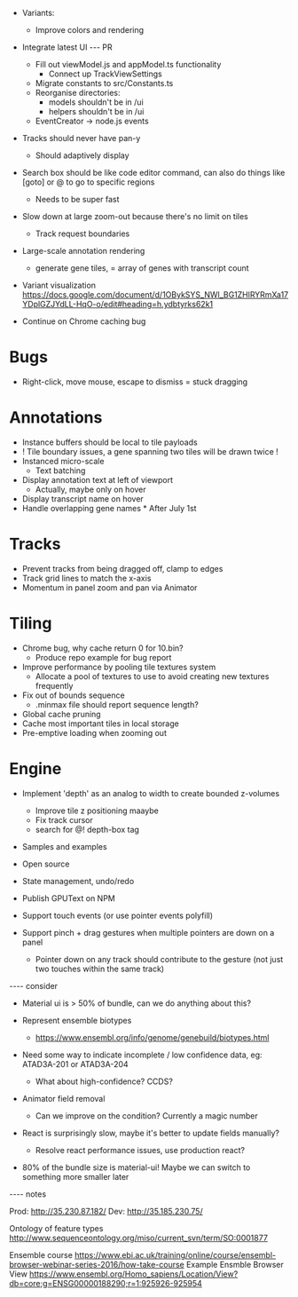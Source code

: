 - Variants:
    - Improve colors and rendering

- Integrate latest UI
    --- PR
    - Fill out viewModel.js and appModel.ts functionality
        - Connect up TrackViewSettings
    - Migrate constants to src/Constants.ts
    - Reorganise directories:
        - models shouldn't be in /ui
        - helpers shouldn't be in /ui
    - EventCreator -> node.js events

- Tracks should never have pan-y
    - Should adaptively display

- Search box should be like code editor command, can also do things like [goto] or @ to go to specific regions
    - Needs to be super fast

- Slow down at large zoom-out because there's no limit on tiles
    - Track request boundaries

- Large-scale annotation rendering
    - generate gene tiles, = array of genes with transcript count

- Variant visualization
    https://docs.google.com/document/d/1OBykSYS_NWl_BG1ZHlRYRmXa17YDplGZJYdLL-HqO-o/edit#heading=h.ydbtyrks62k1

- Continue on Chrome caching bug

# Bugs
- Right-click, move mouse, escape to dismiss = stuck dragging

# Annotations
- Instance buffers should be local to tile payloads
- ! Tile boundary issues, a gene spanning two tiles will be drawn twice !
- Instanced micro-scale
    - Text batching
- Display annotation text at left of viewport
    - Actually, maybe only on hover
- Display transcript name on hover
- Handle overlapping gene names * After July 1st

# Tracks
- Prevent tracks from being dragged off, clamp to edges
- Track grid lines to match the x-axis
- Momentum in panel zoom and pan via Animator

# Tiling
- Chrome bug, why cache return 0 for 10.bin?
    - Produce repo example for bug report
- Improve performance by pooling tile textures system
    - Allocate a pool of textures to use to avoid creating new textures frequently
- Fix out of bounds sequence
    - .minmax file should report sequence length?
- Global cache pruning
- Cache most important tiles in local storage
- Pre-emptive loading when zooming out

# Engine
- Implement 'depth' as an analog to width to create bounded z-volumes
    - Improve tile z positioning maaybe
    - Fix track cursor
    - search for @! depth-box tag
- Samples and examples
- Open source

- State management, undo/redo

- Publish GPUText on NPM

- Support touch events (or use pointer events polyfill)
- Support pinch + drag gestures when multiple pointers are down on a panel
    - Pointer down on any track should contribute to the gesture (not just two touches within the same track)

---- consider

- Material ui is > 50% of bundle, can we do anything about this?

- Represent ensemble biotypes
    - https://www.ensembl.org/info/genome/genebuild/biotypes.html

- Need some way to indicate incomplete / low confidence data, eg: ATAD3A-201 or ATAD3A-204
    - What about high-confidence? CCDS?

- Animator field removal
    - Can we improve on the condition? Currently a magic number

- React is surprisingly slow, maybe it's better to update fields manually?
    - Resolve react performance issues, use production react?
- 80% of the bundle size is material-ui! Maybe we can switch to something more smaller later

---- notes

Prod: http://35.230.87.182/
Dev: http://35.185.230.75/

Ontology of feature types http://www.sequenceontology.org/miso/current_svn/term/SO:0001877

Ensemble course https://www.ebi.ac.uk/training/online/course/ensembl-browser-webinar-series-2016/how-take-course
Example Ensmble Browser View https://www.ensembl.org/Homo_sapiens/Location/View?db=core;g=ENSG00000188290;r=1:925926-925954